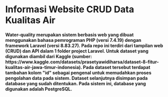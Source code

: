 <h1>
    <b>Informasi Website CRUD Data Kualitas Air</b>
</h1>
<h4>
    Water-quality merupakan sistem berbasis web yang dibuat menggunakan bahasa pemrograman PHP (versi 7.4.19) dengan framework Laravel (versi 8.83.27). Pada repo ini terdiri dari tampilan web (CRUD) dan API dalam 1 folder project Laravel. Untuk dataset yang digunakan diambil dari Kaggle (sumber: https://www.kaggle.com/datasets/prasetyawidiharsa/dataset-8-fitur-kualitas-air-jawa-timur-indonesia). Pada dataset tersebut terdapat tambahan kolom "id" sebagai pengenal untuk memudahkan proses pengolahan data pada sistem. Dataset selanjutnya disimpan pada database yang sudah ditentukan. Pada sistem ini, database yang digunakan adalah PostgreSQL.
</h4>
